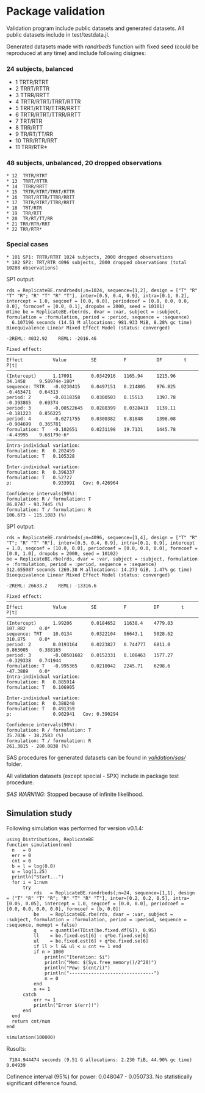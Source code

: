 # Package validation

Validation program include public datasets and generated datasets. All public datasets include in test/testdata.jl.

Generated datasets made with *randrbeds* function with fixed seed (could be reproduced at any time) and include following disignes:

### 24 subjects, balanced

  * 1  TRTR/RTRT
  * 2  TRRT/RTTR
  * 3  TTRR/RRTT
  * 4  TRTR/RTRT/TRRT/RTTR
  * 5  TRRT/RTTR/TTRR/RRTT
  * 6  TRTR/RTRT/TTRR/RRTT
  * 7  TRT/RTR
  * 8  TRR/RTT
  * 9  TR/RT/TT/RR
  * 10 TRR/RTR/RRT
  * 11 TRR/RTR*

### 48 subjects, unbalanced, 20 dropped observations

    * 12  TRTR/RTRT
    * 13  TRRT/RTTR
    * 14  TTRR/RRTT
    * 15  TRTR/RTRT/TRRT/RTTR
    * 16  TRRT/RTTR/TTRR/RRTT
    * 17  TRTR/RTRT/TTRR/RRTT
    * 18  TRT/RTR
    * 19  TRR/RTT
    * 20  TR/RT/TT/RR
    * 21 TRR/RTR/RRT
    * 22 TRR/RTR*

### Special cases

    * 101 SP1: TRTR/RTRT 1024 subjects, 2000 dropped observations
    * 102 SP2: TRT/RTR 4096 subjects, 2000 dropped observations (total 10288 observations)

SP1 output:
```
rds = ReplicateBE.randrbeds(;n=1024, sequence=[1,2], design = ["T" "R" "T" "R"; "R" "T" "R" "T"], inter=[0.5, 0.4, 0.9], intra=[0.1, 0.2], intercept = 1.0, seqcoef = [0.0, 0.0], periodcoef = [0.0, 0.0, 0.0, 0.0], formcoef = [0.0, 0.1], dropobs = 2000, seed = 10101)
@time be = ReplicateBE.rbe(rds, dvar = :var, subject = :subject, formulation = :formulation, period = :period, sequence = :sequence)
  6.107196 seconds (14.51 M allocations: 981.933 MiB, 8.28% gc time)
Bioequivalence Linear Mixed Effect Model (status: converged)

-2REML: 4032.92    REML: -2016.46

Fixed effect:
─────────────────────────────────────────────────────────────────────────────────────────────
Effect           Value         SE          F           DF        t           P|t|
─────────────────────────────────────────────────────────────────────────────────────────────
(Intercept)      1.17091       0.0342916   1165.94     1215.96   34.1458     9.58974e-180*
sequence: TRTR   -0.0230415    0.0497151   0.214805    976.825   -0.463471   0.64313
period: 2        -0.0118358    0.0300503   0.15513     1397.78   -0.393865   0.69374
period: 3        -0.00522645   0.0288399   0.0328418   1139.11   -0.181223   0.856225
period: 4        -0.0271755    0.0300382   0.81848     1398.08   -0.904699   0.365781
formulation: T   -0.102651     0.0231198   19.7131     1445.78   -4.43995    9.68179e-6*
─────────────────────────────────────────────────────────────────────────────────────────────
Intra-individual variation:
formulation: R   0.202459
formulation: T   0.105328

Inter-individual variation:
formulation: R   0.396337
formulation: T   0.52727
ρ:               0.933991   Cov: 0.426964

Confidence intervals(90%):
formulation: R / formulation: T
86.8747 - 93.7445 (%)
formulation: T / formulation: R
106.673 - 115.1083 (%)
```

SP1 output:    
```
rds = ReplicateBE.randrbeds(;n=4096, sequence=[1,4], design = ["T" "R" "T"; "R" "T" "R"], inter=[0.5, 0.4, 0.9], intra=[0.1, 0.9], intercept = 1.0, seqcoef = [10.0, 0.0], periodcoef = [0.0, 0.0, 0.0], formcoef = [0.0, 1.0], dropobs = 2000, seed = 10102)
be = ReplicateBE.rbe(rds, dvar = :var, subject = :subject, formulation = :formulation, period = :period, sequence = :sequence)
312.655087 seconds (269.38 M allocations: 14.273 GiB, 1.47% gc time)
Bioequivalence Linear Mixed Effect Model (status: converged)

-2REML: 26633.2    REML: -13316.6

Fixed effect:
───────────────────────────────────────────────────────────────────────────────────────
Effect           Value         SE          F          DF        t           P|t|
───────────────────────────────────────────────────────────────────────────────────────
(Intercept)      1.99206       0.0184652   11638.4    4779.03   107.882     0.0*
sequence: TRT    10.0134       0.0322104   96643.1    5028.62   310.875     0.0*
period: 2        0.0193164     0.0223827   0.744777   6811.0    0.863005    0.388165
period: 3        -0.00501682   0.0152331   0.108463   1577.27   -0.329338   0.741944
formulation: T   -0.995365     0.0210042   2245.71    6298.6    -47.3889    0.0*
Intra-individual variation:
formulation: R   0.885914
formulation: T   0.106905

Inter-individual variation:
formulation: R   0.380248
formulation: T   0.491359
ρ:               0.902941   Cov: 0.390294

Confidence intervals(90%):
formulation: R / formulation: T
35.7036 - 38.2583 (%)
formulation: T / formulation: R
261.3815 - 280.0838 (%)
```

  SAS procedures for generated datasets can be found in [*validation/sas/*](https://github.com/PharmCat/ReplicateBE.jl/tree/master/validation/sas) folder.

  All validation datasets (except special - SPX) include in package test procedure.

  *SAS WARNING*: Stopped because of infinite likelihood.

  ## Simulation study

  Following simulation was performed for version v0.1.4:
  ```
  using Distributions, ReplicateBE
  function simulation(num)
    n   = 0
    err = 0
    cnt = 0
    b = l = log(0.8)
    u = log(1.25)
    println("Start...")
    for i = 1:num
        try
            rds   = ReplicateBE.randrbeds(;n=24, sequence=[1,1], design = ["T" "R" "T" "R"; "R" "T" "R" "T"], inter=[0.2, 0.2, 0.5], intra=[0.05, 0.05], intercept = 1.0, seqcoef = [0.0, 0.0], periodcoef = [0.0, 0.0, 0.0, 0.0], formcoef = [b, 0.0])
            be    = ReplicateBE.rbe(rds, dvar = :var, subject = :subject, formulation = :formulation, period = :period, sequence = :sequence, memopt = false)
            q     = quantile(TDist(be.fixed.df[6]), 0.95)
            ll    = be.fixed.est[6] - q*be.fixed.se[6]
            ul    = be.fixed.est[6] + q*be.fixed.se[6]
            if ll > l && ul < u cnt += 1 end
            if n > 1000
                println("Iteration: $i")
                println("Mem: $(Sys.free_memory()/2^20)")
                println("Pow: $(cnt/i)")
                println("-------------------------------")
                n = 0
            end
            n += 1
        catch
            err += 1
            println("Error $(err)!")
        end
    end
    return cnt/num
end

simulation(100000)
```

 Rusults:
```
 7104.944474 seconds (9.51 G allocations: 2.230 TiB, 44.90% gc time)
0.04939
```
 Cofinence interval (95%) for power: 0.048047 - 0.050733. No statistically significant difference found.
